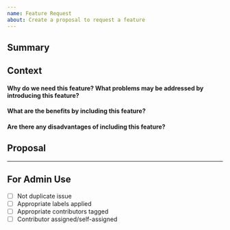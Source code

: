 ```yaml
---
name: Feature Request
about: Create a proposal to request a feature
---
```


<!-- markdownlint-disable MD041 -->

## Summary


## Context

#### Why do we need this feature? What problems may be addressed by introducing this feature?


#### What are the benefits by including this feature?


#### Are there any disadvantages of including this feature?


## Proposal


---

## For Admin Use

- [ ] Not duplicate issue
- [ ] Appropriate labels applied
- [ ] Appropriate contributors tagged
- [ ] Contributor assigned/self-assigned

